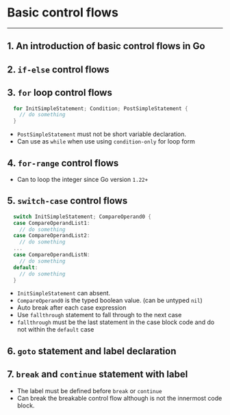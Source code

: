 # Basic control flows
---

## 1. An introduction of basic control flows in Go

## 2. `if-else` control flows 

## 3. `for` loop control flows
```go
  for InitSimpleStatement; Condition; PostSimpleStatement {
    // do something
  }
```
  - `PostSimpleStatement` must not be short variable declaration.
  - Can use as `while` when use using `condition-only` for loop form

## 4. `for-range` control flows
  - Can to loop the integer since Go version `1.22+`

## 5. `switch-case` control flows
```go
  switch InitSimpleStatement; CompareOperand0 {
  case CompareOperandList1:
    // do something
  case CompareOperandList2:
    // do something
  ...
  case CompareOperandListN:
    // do something
  default:
    // do something
  }
```
  - `InitSimpleStatement` can absent.
  - `CompareOperand0` is the typed boolean value. (can be untyped `nil`)
  - Auto break after each case expression
  - Use `fallthrough` statement to fall through to the next case
  - `fallthrough` must be the last statement in the case block code and do not within the `default` case

## 6. `goto` statement and label declaration

## 7. `break` and `continue` statement with label
  - The label must be defined before `break` or `continue`
  - Can break the breakable control flow although is not the innermost code block.


